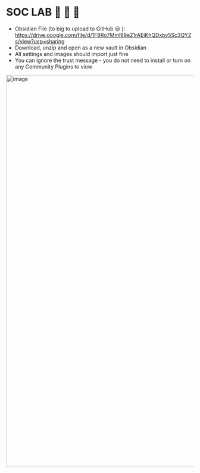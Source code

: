 # SOC LAB 🧪 🧫 🔬 



- Obsidian File (to big to upload to GitHub 😒 ): https://drive.google.com/file/d/1F8Ro7Mml99e21rAEjKhQDxbv5Sc3QYZs/view?usp=sharing
- Download, unzip and open as a new vault in Obsidian
- All settings and images should import just fine
- You can ignore the trust message - you do not need to install or turn on any Community Plugins to view

<img width="1053" alt="image" src="https://github.com/user-attachments/assets/48da3440-9d3d-4e4f-971e-eee127da10b2">
